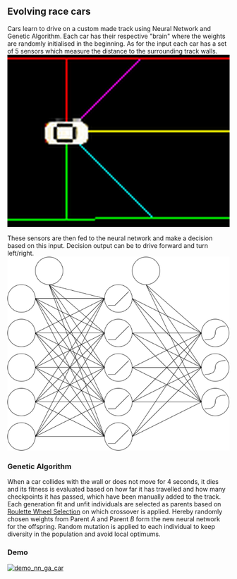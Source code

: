 ## Evolving race cars ##
Cars learn to drive on a custom made track using Neural Network and Genetic Algorithm. Each car has their respective "brain" where the weights are randomly initialised in the beginning. As for the input each car has a set of 5 sensors which measure the distance to the surrounding track walls. 
![Car sensors](images/car_sensors.png)

These sensors are then fed to the neural network and make a decision based on this input. Decision output can be to drive forward and turn left/right.
![NN Architecture](images/nn_architecture.drawio.png)

### Genetic Algorithm ###
When a car collides with the wall or does not move for 4 seconds, it dies and its fitness is evaluated based on how far it has travelled and how many checkpoints it has passed, which have been manually added to the track. Each generation fit and unfit individuals are selected as parents based on [Roulette Wheel Selection](https://en.wikipedia.org/wiki/Fitness_proportionate_selection) on which crossover is applied. Hereby randomly chosen weights from Parent _A_ and Parent _B_ form the new neural network for the offspring. Random mutation is applied to each individual to keep diversity in the population and avoid local optimums.

### Demo ###
[![demo_nn_ga_car](https://img.youtube.com/vi/1FSPnGQagmI/hqdefault.jpg)](https://youtu.be/1FSPnGQagmI)